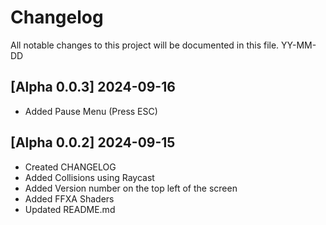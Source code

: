 # Changelog

All notable changes to this project will be documented in this file.
YY-MM-DD

## [Alpha 0.0.3] 2024-09-16
- Added Pause Menu (Press ESC)

## [Alpha 0.0.2] 2024-09-15
- Created CHANGELOG
- Added Collisions using Raycast
- Added Version number on the top left of the screen
- Added FFXA Shaders
- Updated README.md